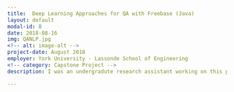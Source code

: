 ```yaml
---
title:  Deep Learning Approaches for QA with Freebase (Java)
layout: default
modal-id: 8
date: 2018-08-16
img: QANLP.jpg
<!-- alt: image-alt -->
project-date: August 2018
employer: York University - Lassonde School of Engineering
<!-- category: Capstone Project -->
description: I was an undergradute research assistant working on this project, my contributions were 1) Created a dataset of paths for open-domain factoid QA tasks over Freebase. 2) Developed deeper graph searches resulting in a 30% increase in the paths.  3) Developed methods to eliminated 80% of the graph nodes to increase performance. 

---
```

